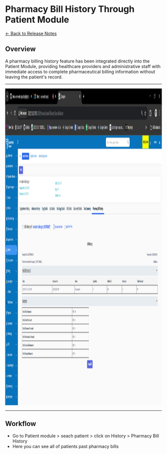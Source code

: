 # Pharmacy Bill History Through Patient Module

[← Back to Release Notes](../README.md)

## Overview

A pharmacy billing history feature has been integrated directly into the Patient Module, providing healthcare providers and administrative staff with immediate access to complete pharmaceutical billing information without leaving the patient's record.

---
<img width="1920" height="1020" alt="image" src="./images/bill history.png" />

---

## Workflow
- Go to Patient module > seach patient > click on History > Pharmacy Bill History
- Here you can see all of patients past pharmacy bills
